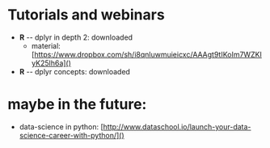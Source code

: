 # Tutorials and webinars

* **R** -- dplyr in depth 2: downloaded
  * material: [https://www.dropbox.com/sh/i8qnluwmuieicxc/AAAgt9tIKoIm7WZKIyK25lh6a]()
* **R** -- dplyr concepts: downloaded

# maybe in the future:

* data-science in python: [http://www.dataschool.io/launch-your-data-science-career-with-python/]()
